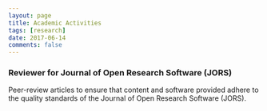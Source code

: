 ```yaml
---
layout: page
title: Academic Activities
tags: [research]
date: 2017-06-14
comments: false
---
```

    
### Reviewer for Journal of Open Research Software (JORS)

Peer-review articles to ensure that content and software provided adhere to the quality standards of the Journal of Open Research Software (JORS).  


